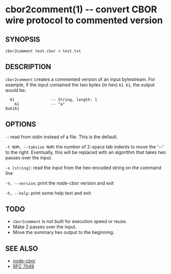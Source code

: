 cbor2comment(1) -- convert CBOR wire protocol to commented version
==================================================================

SYNOPSIS
--------

```
cbor2comment test.cbor > test.txt
```

DESCRIPTION
-----------

`cbor2comment` creates a commented version of an input bytestream.  For
example, if the input contained the two bytes (in hex) `61 61`, the output
would be:

      61                -- String, length: 1
        61              -- "a"
    0x6161

OPTIONS
-------

`-`: read from stdin instead of a file.  This is the default.

`-t NUM, --tabsize NUM`: the number of 2-space tab indents to move the '--' to the right.
Eventually, this will be replaced with an algorithm that takes two passes
over the input.

`-x [string]`: read the input from the hex-encoded string on the command line

`-V, --version`: print the node-cbor version and exit

`-h, --help`: print some help text and exit

TODO
----

* `cbor2comment` is not built for execution speed or reuse.
* Make 2 passes over the input.
* Move the summary hex output to the beginning.

SEE ALSO
--------

* [node-cbor](https://github.com/hildjj/node-cbor)
* [RFC 7049](http://tools.ietf.org/html/rfc7049)
